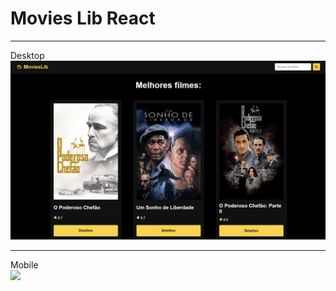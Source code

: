 ﻿# Movies Lib React

<hr/>
Desktop
<img src="https://github.com/rafaelRizzo/moviesLibReact/blob/main/projeto.png"/>

<hr/>
Mobile
<div style="width: 800px; max-height: 500px; margin: 0 auto; overflow: hidden;">
  <img style="width: 425px; " src="https://github.com/rafaelRizzo/moviesLibReact/blob/main/projeto-mobile.png"/>
</div>

